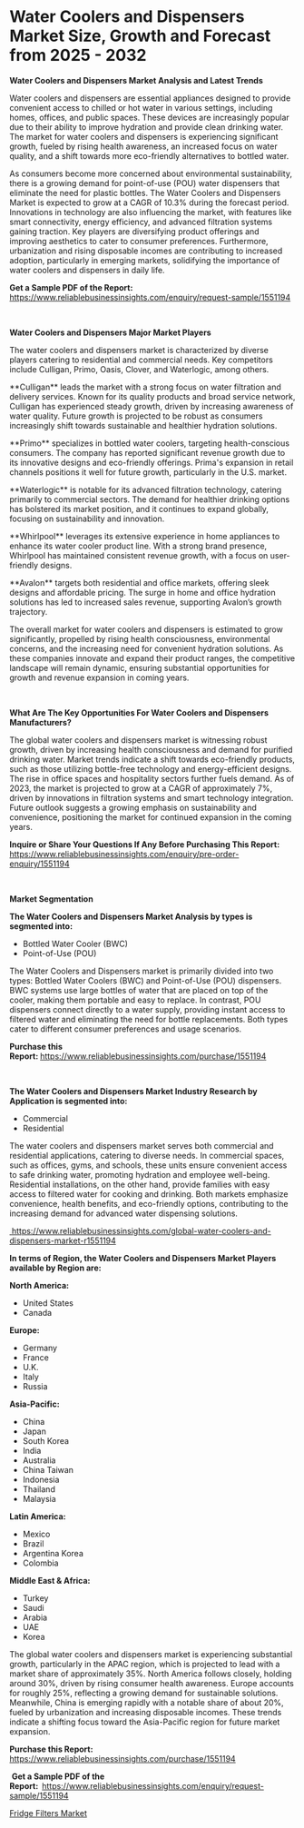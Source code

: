 <p><h1>Water Coolers and Dispensers Market Size, Growth and Forecast from 2025 - 2032</h1></p><p><strong>Water Coolers and Dispensers Market Analysis and Latest Trends</strong></p>
<p><p>Water coolers and dispensers are essential appliances designed to provide convenient access to chilled or hot water in various settings, including homes, offices, and public spaces. These devices are increasingly popular due to their ability to improve hydration and provide clean drinking water. The market for water coolers and dispensers is experiencing significant growth, fueled by rising health awareness, an increased focus on water quality, and a shift towards more eco-friendly alternatives to bottled water.</p><p>As consumers become more concerned about environmental sustainability, there is a growing demand for point-of-use (POU) water dispensers that eliminate the need for plastic bottles. The Water Coolers and Dispensers Market is expected to grow at a CAGR of 10.3% during the forecast period. Innovations in technology are also influencing the market, with features like smart connectivity, energy efficiency, and advanced filtration systems gaining traction. Key players are diversifying product offerings and improving aesthetics to cater to consumer preferences. Furthermore, urbanization and rising disposable incomes are contributing to increased adoption, particularly in emerging markets, solidifying the importance of water coolers and dispensers in daily life.</p></p>
<p><strong>Get a Sample PDF of the Report:&nbsp;</strong> <a href="https://www.reliablebusinessinsights.com/enquiry/request-sample/1551194?utm_campaign=97&utm_medium=2&utm_source=Github&utm_content=ia&utm_term=06022025&utm_id=water-coolers-and-dispensers">https://www.reliablebusinessinsights.com/enquiry/request-sample/1551194</a></p>
<p>&nbsp;</p>
<p><strong>Water Coolers and Dispensers Major Market Players</strong></p>
<p><p>The water coolers and dispensers market is characterized by diverse players catering to residential and commercial needs. Key competitors include Culligan, Primo, Oasis, Clover, and Waterlogic, among others.</p><p>**Culligan** leads the market with a strong focus on water filtration and delivery services. Known for its quality products and broad service network, Culligan has experienced steady growth, driven by increasing awareness of water quality. Future growth is projected to be robust as consumers increasingly shift towards sustainable and healthier hydration solutions.</p><p>**Primo** specializes in bottled water coolers, targeting health-conscious consumers. The company has reported significant revenue growth due to its innovative designs and eco-friendly offerings. Prima's expansion in retail channels positions it well for future growth, particularly in the U.S. market.</p><p>**Waterlogic** is notable for its advanced filtration technology, catering primarily to commercial sectors. The demand for healthier drinking options has bolstered its market position, and it continues to expand globally, focusing on sustainability and innovation.</p><p>**Whirlpool** leverages its extensive experience in home appliances to enhance its water cooler product line. With a strong brand presence, Whirlpool has maintained consistent revenue growth, with a focus on user-friendly designs.</p><p>**Avalon** targets both residential and office markets, offering sleek designs and affordable pricing. The surge in home and office hydration solutions has led to increased sales revenue, supporting Avalon’s growth trajectory.</p><p>The overall market for water coolers and dispensers is estimated to grow significantly, propelled by rising health consciousness, environmental concerns, and the increasing need for convenient hydration solutions. As these companies innovate and expand their product ranges, the competitive landscape will remain dynamic, ensuring substantial opportunities for growth and revenue expansion in coming years.</p></p>
<p>&nbsp;</p>
<p><strong>What Are The Key Opportunities For Water Coolers and Dispensers Manufacturers?</strong></p>
<p><p>The global water coolers and dispensers market is witnessing robust growth, driven by increasing health consciousness and demand for purified drinking water. Market trends indicate a shift towards eco-friendly products, such as those utilizing bottle-free technology and energy-efficient designs. The rise in office spaces and hospitality sectors further fuels demand. As of 2023, the market is projected to grow at a CAGR of approximately 7%, driven by innovations in filtration systems and smart technology integration. Future outlook suggests a growing emphasis on sustainability and convenience, positioning the market for continued expansion in the coming years.</p></p>
<p><strong>Inquire or Share Your Questions If Any Before Purchasing This Report:</strong> <a href="https://www.reliablebusinessinsights.com/enquiry/pre-order-enquiry/1551194?utm_campaign=97&utm_medium=2&utm_source=Github&utm_content=ia&utm_term=06022025&utm_id=water-coolers-and-dispensers">https://www.reliablebusinessinsights.com/enquiry/pre-order-enquiry/1551194</a></p>
<p>&nbsp;</p>
<p><strong>Market Segmentation</strong></p>
<p><strong>The Water Coolers and Dispensers Market Analysis by types is segmented into:</strong></p>
<p><ul><li>Bottled Water Cooler (BWC)</li><li>Point-of-Use (POU)</li></ul></p>
<p><p>The Water Coolers and Dispensers market is primarily divided into two types: Bottled Water Coolers (BWC) and Point-of-Use (POU) dispensers. BWC systems use large bottles of water that are placed on top of the cooler, making them portable and easy to replace. In contrast, POU dispensers connect directly to a water supply, providing instant access to filtered water and eliminating the need for bottle replacements. Both types cater to different consumer preferences and usage scenarios.</p></p>
<p><strong>Purchase this Report:&nbsp;</strong><a href="https://www.reliablebusinessinsights.com/purchase/1551194?utm_campaign=97&utm_medium=2&utm_source=Github&utm_content=ia&utm_term=06022025&utm_id=water-coolers-and-dispensers">https://www.reliablebusinessinsights.com/purchase/1551194</a></p>
<p>&nbsp;</p>
<p><strong>The Water Coolers and Dispensers Market Industry Research by Application is segmented into:</strong></p>
<p><ul><li>Commercial</li><li>Residential</li></ul></p>
<p><p>The water coolers and dispensers market serves both commercial and residential applications, catering to diverse needs. In commercial spaces, such as offices, gyms, and schools, these units ensure convenient access to safe drinking water, promoting hydration and employee well-being. Residential installations, on the other hand, provide families with easy access to filtered water for cooking and drinking. Both markets emphasize convenience, health benefits, and eco-friendly options, contributing to the increasing demand for advanced water dispensing solutions.</p></p>
<p><a href="https://www.reliablebusinessinsights.com/global-water-coolers-and-dispensers-market-r1551194?utm_campaign=97&utm_medium=2&utm_source=Github&utm_content=ia&utm_term=06022025&utm_id=water-coolers-and-dispensers">&nbsp;https://www.reliablebusinessinsights.com/global-water-coolers-and-dispensers-market-r1551194</a></p>
<p><strong>In terms of Region, the Water Coolers and Dispensers Market Players available by Region are:</strong></p>
<p>
    <p> <strong> North America: </strong>
        <ul>
            <li>United States</li>
            <li>Canada</li>
        </ul>
        </p> 
    <p> <strong> Europe: </strong>
        <ul>
            <li>Germany</li>
            <li>France</li>
            <li>U.K.</li>
            <li>Italy</li>
            <li>Russia</li>
        </ul>
        </p> 
    <p> <strong> Asia-Pacific: </strong>
        <ul>
            <li>China</li>
            <li>Japan</li>
            <li>South Korea</li>
            <li>India</li>
            <li>Australia</li>
            <li>China Taiwan</li>
            <li>Indonesia</li>
            <li>Thailand</li>
            <li>Malaysia</li>
        </ul>
        </p> 
    <p> <strong> Latin America: </strong>
        <ul>
            <li>Mexico</li>
            <li>Brazil</li>
            <li>Argentina Korea</li>
            <li>Colombia</li>
        </ul>
        </p> 
    <p> <strong> Middle East & Africa: </strong>
        <ul>
            <li>Turkey</li>
            <li>Saudi</li>
            <li>Arabia</li>
            <li>UAE</li>
            <li>Korea</li>
        </ul>
    </p>
    </p>
<p><p>The global water coolers and dispensers market is experiencing substantial growth, particularly in the APAC region, which is projected to lead with a market share of approximately 35%. North America follows closely, holding around 30%, driven by rising consumer health awareness. Europe accounts for roughly 25%, reflecting a growing demand for sustainable solutions. Meanwhile, China is emerging rapidly with a notable share of about 20%, fueled by urbanization and increasing disposable incomes. These trends indicate a shifting focus toward the Asia-Pacific region for future market expansion.</p></p>
<p><strong>Purchase this Report: </strong><a href="https://www.reliablebusinessinsights.com/purchase/1551194?utm_campaign=97&utm_medium=2&utm_source=Github&utm_content=ia&utm_term=06022025&utm_id=water-coolers-and-dispensers">https://www.reliablebusinessinsights.com/purchase/1551194</a></p>
<p>&nbsp;<strong>Get a Sample PDF of the Report:&nbsp;&nbsp;</strong><a href="https://www.reliablebusinessinsights.com/enquiry/request-sample/1551194?utm_campaign=97&utm_medium=2&utm_source=Github&utm_content=ia&utm_term=06022025&utm_id=water-coolers-and-dispensers">https://www.reliablebusinessinsights.com/enquiry/request-sample/1551194</a></p>
<p><strong></strong></p>
<p><p><a href="https://github.com/daphnyvashdi/Market-Research-Report-List-1/blob/main/fridge-filters-market.md?utm_campaign=97&utm_medium=2&utm_source=Github&utm_content=ia&utm_term=06022025&utm_id=water-coolers-and-dispensers">Fridge Filters Market</a></p></p>